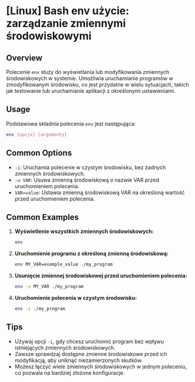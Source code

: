 # [Linux] Bash env użycie: zarządzanie zmiennymi środowiskowymi

## Overview
Polecenie `env` służy do wyświetlania lub modyfikowania zmiennych środowiskowych w systemie. Umożliwia uruchamianie programów w zmodyfikowanym środowisku, co jest przydatne w wielu sytuacjach, takich jak testowanie lub uruchamianie aplikacji z określonymi ustawieniami.

## Usage
Podstawowa składnia polecenia `env` jest następująca:

```bash
env [opcje] [argumenty]
```

## Common Options
- `-i`: Uruchamia polecenie w czystym środowisku, bez żadnych zmiennych środowiskowych.
- `-u VAR`: Usuwa zmienną środowiskową o nazwie VAR przed uruchomieniem polecenia.
- `VAR=value`: Ustawia zmienną środowiskową VAR na określoną wartość przed uruchomieniem polecenia.

## Common Examples
1. **Wyświetlenie wszystkich zmiennych środowiskowych:**
   ```bash
   env
   ```

2. **Uruchomienie programu z określoną zmienną środowiskową:**
   ```bash
   env MY_VAR=example_value ./my_program
   ```

3. **Usunięcie zmiennej środowiskowej przed uruchomieniem polecenia:**
   ```bash
   env -u MY_VAR ./my_program
   ```

4. **Uruchomienie polecenia w czystym środowisku:**
   ```bash
   env -i ./my_program
   ```

## Tips
- Używaj opcji `-i`, gdy chcesz uruchomić program bez wpływu istniejących zmiennych środowiskowych.
- Zawsze sprawdzaj dostępne zmienne środowiskowe przed ich modyfikacją, aby uniknąć niezamierzonych skutków.
- Możesz łączyć wiele zmiennych środowiskowych w jednym poleceniu, co pozwala na bardziej złożone konfiguracje.
